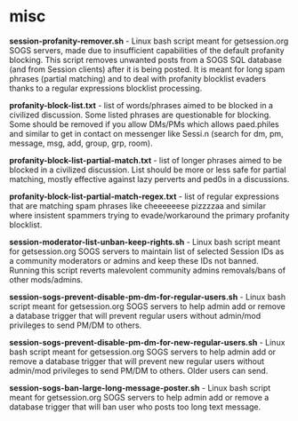 # misc

**session-profanity-remover.sh** - Linux bash script meant for getsession.org SOGS servers, made due to insufficient capabilities of the default profanity blocking. This script removes unwanted posts from a SOGS SQL database (and from Session clients) after it is being posted. It is meant for long spam phrases (partial matching) and to deal with profanity blocklist evaders thanks to a regular expressions blocklist processing.

**profanity-block-list.txt** - list of words/phrases aimed to be blocked in a civilized discussion. Some listed phrases are questionable for blocking. Some should be removed if you allow DMs/PMs which allows paed.philes and similar to get in contact on messenger like Sessi.n (search for dm, pm, message, msg, add, group, grp, room).

**profanity-block-list-partial-match.txt** - list of longer phrases aimed to be blocked in a civilized discussion. List should be more or less safe for partial matching, mostly effective against lazy perverts and ped0s in a discussions.

**profanity-block-list-partial-match-regex.txt** - list of regular expressions that are matching spam phrases like cheeeeeese pizzzzaa and similar where insistent spammers trying to evade/workaround the primary profanity blocklist.

**session-moderator-list-unban-keep-rights.sh** - Linux bash script meant for getsession.org SOGS servers to maintain list of selected Session IDs as a community moderators or admins and keep these IDs not banned. Running this script reverts malevolent community admins removals/bans of other mods/admins.

**session-sogs-prevent-disable-pm-dm-for-regular-users.sh** - Linux bash script meant for getsession.org SOGS servers to help admin add or remove a database trigger that will prevent regular users without admin/mod privileges to send PM/DM to others.

**session-sogs-prevent-disable-pm-dm-for-new-regular-users.sh** - Linux bash script meant for getsession.org SOGS servers to help admin add or remove a database trigger that will prevent new regular users without admin/mod privileges to send PM/DM to others. Older users can send.

**session-sogs-ban-large-long-message-poster.sh** - Linux bash script meant for getsession.org SOGS servers to help admin add or remove a database trigger that will ban user who posts too long text message.
